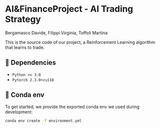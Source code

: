 # AI&FinanceProject - AI Trading Strategy

Bergamasco Davide, Filippi Virginia, Toffoli Martina

This is the source code of our project, a Reinforcement Learning algorithm that learns to trade. 

## :construction_worker: Dependencies

- `Python >= 3.8`
- `Pytorch 2.3.0+cu118`

## :snake: Conda env

To get started, we provide the exported conda env we used during development:

```bash
conda env create -f environment.yml
```
